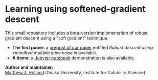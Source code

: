 # Learning using softened-gradient descent

This small repository includes a beta-version implementation of robust gradient descent using a "soft gradient" technique.

- __The first paper:__ a <a href="https://arxiv.org/abs/1810.06207">preprint of our paper</a> entitled *Robust descent using smoothed multiplicative noise* is available.
- __A demo:__ a <a href="XXXXX">Jupyter notebook</a> demonstration is also available.


__Author and maintainer:__<br>
<a href="https://feedbackward.com/">Matthew J. Holland</a> (Osaka University, Institute for Datability Science)
